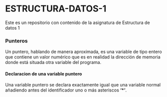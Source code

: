 # ESTRUCTURA-DATOS-1
Este es un repositorio con contenido de la asignatura de Estructura de datos 1
### Punteros

Un puntero, hablando de manera aproximada, es una variable de tipo entero que contiene un valor numérico que es en realidad la dirección de memoria donde está situada otra variable del programa.

#### Declaracion de una variable puntero
Una variable puntero se declara exactamente igual que una variable normal añadiendo antes del
identificador uno o más asteriscos **‘*’**.
